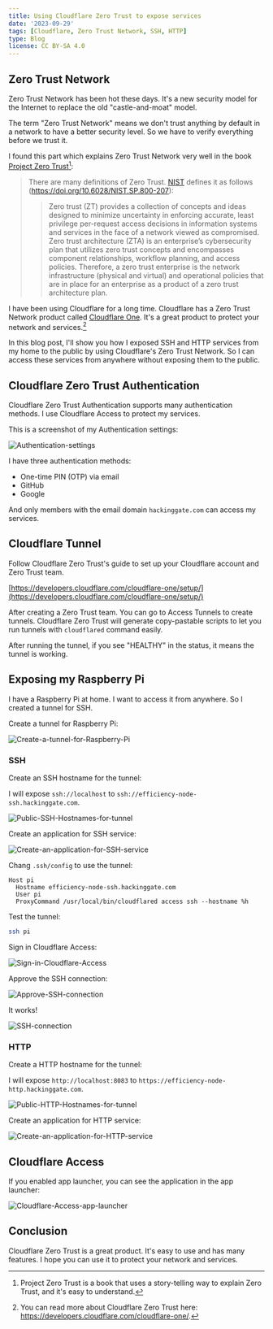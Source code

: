 ```yaml
---
title: Using Cloudflare Zero Trust to expose services
date: '2023-09-29'
tags: [Cloudflare, Zero Trust Network, SSH, HTTP]
type: Blog
license: CC BY-SA 4.0
---
```

## Zero Trust Network

Zero Trust Network has been hot these days. It's a new security model for the Internet to replace the old "castle-and-moat" model.

The term "Zero Trust Network" means we don't trust anything by default in a network to have a better security level. So we have to verify everything before we trust it.

I found this part which explains Zero Trust Network very well in the book [Project Zero Trust](https://learning.oreilly.com/library/view/project-zero-trust/9781119884842/)[^1]:

> There are many definitions of Zero Trust. [NIST](https://www.nist.gov/) defines it as follows (https://doi.org/10.6028/NIST.SP.800-207):
>> Zero trust (ZT) provides a collection of concepts and ideas designed to minimize
uncertainty in enforcing accurate, least privilege per-request access decisions in
information systems and services in the face of a network viewed as compromised. Zero
trust architecture (ZTA) is an enterprise’s cybersecurity plan that utilizes zero trust
concepts and encompasses component relationships, workflow planning, and access
policies. Therefore, a zero trust enterprise is the network infrastructure (physical and
virtual) and operational policies that are in place for an enterprise as a product of a zero
trust architecture plan.

I have been using Cloudflare for a long time. Cloudflare has a Zero Trust Network product called [Cloudflare One](https://www.cloudflare.com/one/). It's a great product to protect your network and services.[^2]

In this blog post, I'll show you how I exposed SSH and HTTP services from my home to the public by using Cloudflare's Zero Trust Network. So I can access these services from anywhere without exposing them to the public.

## Cloudflare Zero Trust Authentication

Cloudflare Zero Trust Authentication supports many authentication methods. I use Cloudflare Access to protect my services.

This is a screenshot of my Authentication settings:

![Authentication-settings](/static/images/Authentication-settings.webp)

I have three authentication methods:

- One-time PIN (OTP) via email
- GitHub
- Google

And only members with the email domain `hackinggate.com` can access my services.

## Cloudflare Tunnel

Follow Cloudflare Zero Trust's guide to set up your Cloudflare account and Zero Trust team.

[https://developers.cloudflare.com/cloudflare-one/setup/](https://developers.cloudflare.com/cloudflare-one/setup/)

After creating a Zero Trust team. You can go to Access Tunnels to create tunnels. Cloudflare Zero Trust will generate copy-pastable scripts to let you run tunnels with `cloudflared` command easily.

After running the tunnel, if you see "HEALTHY" in the status, it means the tunnel is working.

## Exposing my Raspberry Pi

I have a Raspberry Pi at home. I want to access it from anywhere. So I created a tunnel for SSH.

Create a tunnel for Raspberry Pi:

![Create-a-tunnel-for-Raspberry-Pi](/static/images/Create-a-tunnel-for-Raspberry-Pi.webp)

### SSH

Create an SSH hostname for the tunnel:

I will expose `ssh://localhost` to `ssh://efficiency-node-ssh.hackinggate.com`.

![Public-SSH-Hostnames-for-tunnel](/static/images/Public-SSH-Hostnames-for-tunnel.webp)

Create an application for SSH service:

![Create-an-application-for-SSH-service](/static/images/Create-an-application-for-SSH-service.webp)

Chang `.ssh/config` to use the tunnel:

```.ssh/config
Host pi
  Hostname efficiency-node-ssh.hackinggate.com
  User pi
  ProxyCommand /usr/local/bin/cloudflared access ssh --hostname %h
```

Test the tunnel:

```bash
ssh pi
```

Sign in Cloudflare Access:

![Sign-in-Cloudflare-Access](/static/images/Sign-in-Cloudflare-Access.webp)

Approve the SSH connection:

![Approve-SSH-connection](/static/images/Approve-SSH-connection.webp)

It works!

![SSH-connection](/static/images/SSH-connection.webp)

### HTTP

Create a HTTP hostname for the tunnel:

I will expose `http://localhost:8083` to `https://efficiency-node-http.hackinggate.com`.

![Public-HTTP-Hostnames-for-tunnel](/static/images/Public-HTTP-Hostnames-for-tunnel.webp)

Create an application for HTTP service:

![Create-an-application-for-HTTP-service](/static/images/Create-an-application-for-HTTP-service.webp)

## Cloudflare Access

If you enabled app launcher, you can see the application in the app launcher:

![Cloudflare-Access-app-launcher](/static/images/Cloudflare-Access-app-launcher.webp)

## Conclusion

Cloudflare Zero Trust is a great product. It's easy to use and has many features. I hope you can use it to protect your network and services.

[^1]: Project Zero Trust is a book that uses a story-telling way to explain Zero Trust, and it's easy to understand.
[^2]: You can read more about Cloudflare Zero Trust here: https://developers.cloudflare.com/cloudflare-one/.
